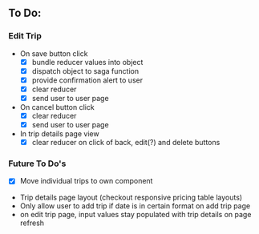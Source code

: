 ## To Do:

### Edit Trip
- On save button click
    - [x] bundle reducer values into object
    - [x] dispatch object to saga function
    - [x] provide confirmation alert to user
    - [x] clear reducer
    - [x] send user to user page
- On cancel button click
    - [x] clear reducer
    - [x] send user to user page

- In trip details page view
    - [x] clear reducer on click of back, edit(?) and delete buttons

### Future To Do's
- [x] Move individual trips to own component
- Trip details page layout (checkout responsive pricing table layouts)
- Only allow user to add trip if date is in certain format on add trip page
- on edit trip page, input values stay populated with trip details on page refresh





